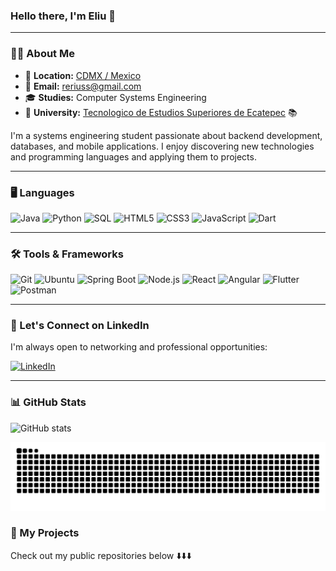 ### **Hello there, I'm Eliu 👋**

---

### 🧑‍💻 **About Me**

- 📍 **Location:** <a href="https://maps.app.goo.gl/PgyiT4ErwR9W6oLQ8" target="_blank">CDMX / Mexico</a>
- 📧 **Email:** [reriuss@gmail.com](mailto:reriuss@gmail.com)
- 🎓 **Studies:** Computer Systems Engineering
- 🏫 **University:** [Tecnologico de Estudios Superiores de Ecatepec](https://tese.edomex.gob.mx/) 📚

I'm a systems engineering student passionate about backend development, databases, and mobile applications. I enjoy discovering new technologies and programming languages ​​and applying them to projects.

---

### 🖥️ Languages

![Java](https://img.shields.io/badge/Java-ED8B00?style=for-the-badge&logo=openjdk&logoColor=white)
![Python](https://img.shields.io/badge/Python-3776AB?style=for-the-badge&logo=python&logoColor=white)
![SQL](https://img.shields.io/badge/SQL-316192?style=for-the-badge&logo=postgresql&logoColor=white)
![HTML5](https://img.shields.io/badge/HTML5-E34F26?style=for-the-badge&logo=html5&logoColor=white)
![CSS3](https://img.shields.io/badge/CSS3-1572B6?style=for-the-badge&logo=css3&logoColor=white)
![JavaScript](https://img.shields.io/badge/JavaScript-F7DF1E?style=for-the-badge&logo=javascript&logoColor=black)
![Dart](https://img.shields.io/badge/Dart-0175C2?style=for-the-badge&logo=dart&logoColor=white)

---

### 🛠️ Tools & Frameworks

![Git](https://img.shields.io/badge/Git-F05032?style=for-the-badge&logo=git&logoColor=white)
![Ubuntu](https://img.shields.io/badge/Ubuntu-E95420?style=for-the-badge&logo=ubuntu&logoColor=white)
![Spring Boot](https://img.shields.io/badge/Spring_Framework-6DB33F?style=for-the-badge&logo=spring-boot&logoColor=white)
![Node.js](https://img.shields.io/badge/Node.js-339933?style=for-the-badge&logo=nodedotjs&logoColor=white)
![React](https://img.shields.io/badge/React-61DAFB?style=for-the-badge&logo=react&logoColor=black)
![Angular](https://img.shields.io/badge/Angular-DD0031?style=for-the-badge&logo=angular&logoColor=white)
![Flutter](https://img.shields.io/badge/Flutter-02569B?style=for-the-badge&logo=flutter&logoColor=white)
![Postman](https://img.shields.io/badge/Postman-FF6C37?style=for-the-badge&logo=postman&logoColor=white)

---

### 📇 Let's Connect on LinkedIn

I'm always open to networking and professional opportunities:

[![LinkedIn](https://img.shields.io/badge/LinkedIn-0077B5?style=for-the-badge&logo=linkedin&logoColor=white)](https://www.linkedin.com/in/eliu-hernandez-691041374/)

---

### 📊 GitHub Stats

![GitHub stats](https://readme-stats-git-dependabot-npmandyarne-eddee2-jsncars-projects.vercel.app/api?username=reriuss&show_icons=true&hide_rank=true&theme=radical)

<div>

![Snake animation](https://github.com/reriuss/reriuss/blob/output/github-contribution-grid-snake.svg)

</div>

### 📂 My Projects

Check out my public repositories below ⬇️⬇️⬇️
